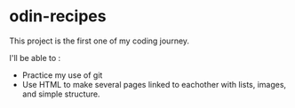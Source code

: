 # odin-recipes

This project is the first one of my coding journey.

I'll be able to : 

- Practice my use of git 
- Use HTML to make several pages linked to eachother with lists, images, and simple structure.